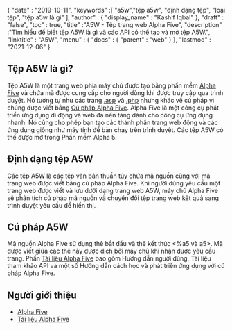 {
  "date" : "2019-10-11",
  "keywords" :[ "a5w","tệp a5w", "định dạng tệp", "loại tệp", "tệp a5w là gì" ],
  "author" : {
    "display_name" : "Kashif Iqbal"
},
  "draft" : "false",
  "toc" : true,
  "title" :"A5W - Tệp trang web Alpha Five",
  "description" :"Tìm hiểu để biết tệp A5W là gì và các API có thể tạo và mở tệp A5W.",
  "linktitle" : "A5W",
  "menu" : {
    "docs" : {
      "parent" : "web"
}
},
  "lastmod" : "2021-12-06"
}

## Tệp A5W là gì?

Tệp A5W là một trang web phía máy chủ được tạo bằng phần mềm [Alpha Five](https://www.alphasoftware.com/) và chứa mã được cung cấp cho người dùng khi được truy cập qua trình duyệt. Nó tương tự như các trang [.asp](/vi/web/asp/) và [.php](/vi/programming/php/) nhưng khác về cú pháp vì chúng được viết bằng [Cú pháp Alpha Five](https://documentation.alphasoftware.com/documentation/pages/GettingStarted/index.html). Alpha Five là một công cụ phát triển ứng dụng di động và web đa nền tảng dành cho công cụ ứng dụng nhanh. Nó cũng cho phép bạn tạo các thành phần trang web động và các ứng dụng giống như máy tính để bàn chạy trên trình duyệt. Các tệp A5W có thể được mở trong Phần mềm Alpha 5.

## Định dạng tệp A5W

Các tệp A5W là các tệp văn bản thuần túy chứa mã nguồn cùng với mã trang web được viết bằng cú pháp Alpha Five. Khi người dùng yêu cầu một trang web được viết và lưu dưới dạng trang web A5W, máy chủ Alpha Five sẽ phân tích cú pháp mã nguồn và chuyển đổi tệp trang web kết quả sang trình duyệt yêu cầu để hiển thị.

## Cú pháp A5W

Mã nguồn Alpha Five sử dụng thẻ bắt đầu và thẻ kết thúc <%a5 và a5>. Mã được viết giữa các thẻ này được dịch bởi máy chủ khi nhận được yêu cầu trang. Phần [Tài liệu Alpha Five](https://documentation.alphasoftware.com/documentation/pages/index.html) bao gồm Hướng dẫn người dùng, Tài liệu tham khảo API và một số Hướng dẫn cách học và phát triển ứng dụng với cú pháp Alpha Five.

## Người giới thiệu

* [Alpha Five](https://www.alphasoftware.com/)
* [Tài liệu Alpha Five](https://documentation.alphasoftware.com/documentation/pages/index.html)

